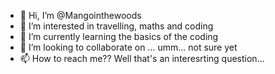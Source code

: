 - 👋 Hi, I’m @Mangointhewoods
- 👀 I’m interested in travelling, maths and coding
- 🌱 I’m currently learning the basics of the coding
- 💞️ I’m looking to collaborate on ... umm... not sure yet
- 📫 How to reach me?? Well that's an interesrting question...
